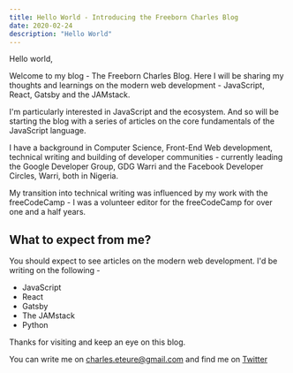 ```yaml
---
title: Hello World - Introducing the Freeborn Charles Blog
date: 2020-02-24
description: "Hello World"
---
```


Hello world,

Welcome to my blog - The Freeborn Charles Blog. Here I will be sharing my thoughts and learnings on the modern web development - JavaScript, React, Gatsby and the JAMstack.

I'm particularly interested in JavaScript and the ecosystem. And so will be starting the blog with a series of articles on the core fundamentals of the JavaScript language.

I have a background in Computer Science, Front-End Web development, technical writing and building of developer communities - currently leading the Google Developer Group, GDG Warri and the Facebook Developer Circles, Warri, both in Nigeria.

My transition into technical writing was influenced by my work with the freeCodeCamp - I was a volunteer editor for the freeCodeCamp for over one and a half years. 


## What to expect from me?

You should expect to see articles on the modern web development. I'd be writing on the following -
* JavaScript
* React
* Gatsby
* The JAMstack
* Python

Thanks for visiting and keep an eye on this blog.

You can write me on charles.eteure@gmail.com and find me on [Twitter](https://twitter.com/charliecodes)